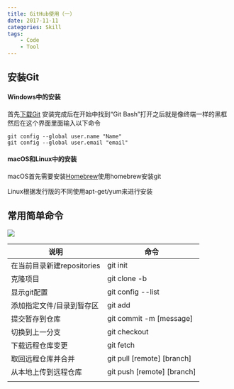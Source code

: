 ```yaml
---
title: GitHub使用（一）
date: 2017-11-11
categories: Skill
tags:
    - Code
    - Tool
---
```


## 安装Git

#### Windows中的安装
首先[下载Git](https://git-for-windows.github.io/)
安装完成后在开始中找到“Git Bash”打开之后就是像终端一样的黑框然后在这个界面里面输入以下命令
```
git config --global user.name "Name"
git config --global user.email "email"
```
#### macOS和Linux中的安装
macOS首先需要安装[Homebrew](https://brew.sh/)使用homebrew安装git

Linux根据发行版的不同使用apt-get/yum来进行安装

## 常用简单命令
![](https://i.niupic.com/images/2017/11/12/nor5m6.png)

|说明|命令|
|-----|-----|
|在当前目录新建repositories|git init |
|克隆项目   | git clone -b <branch>
|显示git配置 |git config --list|
|添加指定文件/目录到暂存区   | git add |
|提交暂存到仓库     |  git commit -m [message] |
|切换到上一分支   |   git checkout|
|下载远程仓库变更   |  git fetch |
|取回远程仓库并合并   |  git pull [remote] [branch] |
|  从本地上传到远程仓库| git push [remote] [branch]   |
|   |   |
